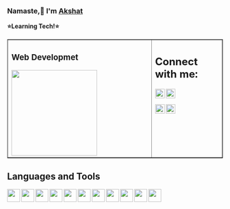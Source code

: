 ### Namaste,:wave: I'm [Akshat](https://github.com/bitakshat)
**:star:Learning Tech!:star:** 
<br/>
<table border="1"><tr><td valign="top" width="67%">

### Web Developmet
<img align="center" width="200px" src="https://user-images.githubusercontent.com/41548582/103801666-12fe0d80-5074-11eb-87dd-455744cee73d.gif"/>

</td><td valign="top" width="100%">

## Connect with me:
[<img align="left" alt="Akshat | Instagram" width="22px" src="https://cdn.jsdelivr.net/npm/simple-icons@v3/icons/instagram.svg" />](https://instagram.com/bitakshat)
[<img align="left" alt="bitakshat | Github" width="22px" src="https://user-images.githubusercontent.com/41548582/89268728-8e3b3d80-d656-11ea-8dc9-1b970420170c.png" />](https://github.com/bitakshat) <br>

[<img align="left" alt="bitakshat | LinkedIn" width="22px" src="https://user-images.githubusercontent.com/41548582/115293239-b29f6180-a174-11eb-904e-48fecfce97cf.png"/>](https://www.linkedin.com/in/bitakshat/)

[<img align="left" alt="bitakshat | Twitter" width="22px" src="https://user-images.githubusercontent.com/41548582/115576236-ef886700-a2e0-11eb-969d-92fa5767f7b0.png"/>](https://twitter.com/akshatpal1232/)

</td></tr></table>

## Languages and Tools
[<img align="left" width="30px" height="30px" src="https://user-images.githubusercontent.com/41548582/114271939-8a578a80-9a31-11eb-998b-ce68936a6d25.png"/>](https://cplusplus.com)
[<img align="left" width="30px" height="30px" src="https://user-images.githubusercontent.com/41548582/114272505-123e9400-9a34-11eb-835d-f8deaf6aed28.png"/>](https://html.com)
[<img align="left" width="30px" height="30px" src="https://user-images.githubusercontent.com/41548582/114272613-7a8d7580-9a34-11eb-95da-a277a2ab400f.png"/>](https://www.w3.org/Style/CSS/Overview.en.html)
[<img align="left" width="30px" height="30px" src="https://user-images.githubusercontent.com/41548582/114272074-2bdedc00-9a32-11eb-918b-496cee832294.png"/>](https://www.javascript.com/)
[<img align="left" width="30px" height="30px" src="https://user-images.githubusercontent.com/41548582/114272100-47e27d80-9a32-11eb-8571-4732aedc10bc.png"/>](https://www.python.org/)
[<img align="left" width="30px" height="30px" src="https://user-images.githubusercontent.com/41548582/114272128-6f394a80-9a32-11eb-8f63-2921510e6a30.png"/>](https://www.nodejs.org/)
[<img align="left" width="30px" height="30px" src="https://user-images.githubusercontent.com/41548582/114272171-af98c880-9a32-11eb-9726-54b6e91f7276.png"/>](https://www.arduino.cc/)
[<img align="left" width="30px" height="30px" src="https://user-images.githubusercontent.com/41548582/114272863-71e96f00-9a35-11eb-8ec8-cd49951ab588.png"/>](https://www.linux.org/)
[<img align="left" width="30px" height="30px" src="https://user-images.githubusercontent.com/41548582/114272201-cf2ff100-9a32-11eb-9e15-fe7b4fffbf55.png"/>](https://www.raspberrypi.org/)
[<img align="left" width="30px" height="30px" src="https://user-images.githubusercontent.com/41548582/114272911-a0674a00-9a35-11eb-94e6-f20453c048fc.png"/>](https://www.git-scm.com/)
[<img align="left" width="30px" height="30px" src="https://user-images.githubusercontent.com/41548582/114272929-c4c32680-9a35-11eb-9c94-fa5e8999abea.png"/>](https://www.github.com/)
<br/>

